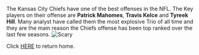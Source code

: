 The Kansas City Chiefs have one of the best offenses in the NFL. The Key players on their offense are **Patrick Mahomes**, **Travis Kelce** and **Tyreek Hill**. Many analyst have called them the most explosive Trio of all time and they are the main reason the Chiefs offense has been top ranked over the last few seasons.
![Scary](https://clutchpoints.com/wp-content/uploads/2021/11/Kansas-City-Chiefs-4-bold-predictions-for-Week-9-vs.jpeg)





























  Click [HERE](README.md) to return home.
